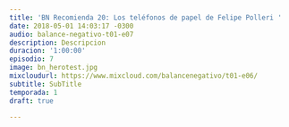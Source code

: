 ```yaml
---
title: 'BN Recomienda 20: Los teléfonos de papel de Felipe Polleri '
date: 2018-05-01 14:03:17 -0300
audio: balance-negativo-t01-e07
description: Descripcion
duracion: '1:00:00'
episodio: 7
image: bn_herotest.jpg
mixcloudurl: https://www.mixcloud.com/balancenegativo/t01-e06/
subtitle: SubTitle
temporada: 1
draft: true

---
```


